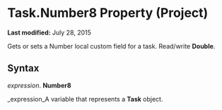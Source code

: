 
# Task.Number8 Property (Project)

 **Last modified:** July 28, 2015

Gets or sets a Number local custom field for a task. Read/write  **Double**.

## Syntax

 _expression_. **Number8**

 _expression_A variable that represents a  **Task** object.

